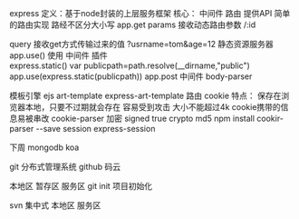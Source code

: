 express
定义：基于node封装的上层服务框架
核心：
中间件
路由
提供API
简单的路由实现
路经不区分大小写
app.get
params   接收动态路由参数     /:id

query   接收get方式传输过来的值   ?usrname=tom&age=12
静态资源服务器
app.use()  使用   中间件    插件  
express.static()
var publicpath=path.resolve(__dirname,"public")
app.use(express.static(publicpath))
app.post
中间件
body-parser

模板引擎
ejs
art-template
express-art-template
路由
cookie
特点：
保存在浏览器本地，只要不过期就会存在
容易受到攻击
大小不能超过4k
cookie携带的信息易被串改
cookie-parser
加密   signed true   crypto  md5
npm install cookir-parser --save
session
express-session

下周
mongodb
koa

git  分布式管理系统   github       码云

本地区    暂存区    服务区
git init  项目初始化

svn  集中式
本地区      服务区


